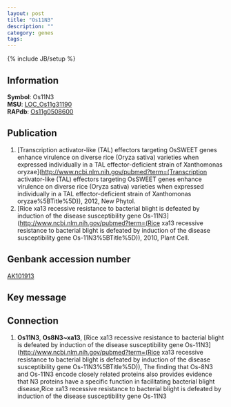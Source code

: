 ```yaml
---
layout: post
title: "Os11N3"
description: ""
category: genes
tags: 
---
```

{% include JB/setup %}

## Information
__Symbol__: Os11N3  
__MSU__: [LOC_Os11g31190](http://rice.plantbiology.msu.edu/cgi-bin/ORF_infopage.cgi?orf=LOC_Os11g31190)  
__RAPdb__: [Os11g0508600](http://rapdb.dna.affrc.go.jp/viewer/gbrowse_details/irgsp1?name=Os11g0508600)  

## Publication
1. [Transcription activator-like (TAL) effectors targeting OsSWEET genes enhance virulence on diverse rice (Oryza sativa) varieties when expressed individually in a TAL effector-deficient strain of Xanthomonas oryzae](http://www.ncbi.nlm.nih.gov/pubmed?term=(Transcription activator-like (TAL) effectors targeting OsSWEET genes enhance virulence on diverse rice (Oryza sativa) varieties when expressed individually in a TAL effector-deficient strain of Xanthomonas oryzae%5BTitle%5D)), 2012, New Phytol.
2. [Rice xa13 recessive resistance to bacterial blight is defeated by induction of the disease susceptibility gene Os-11N3](http://www.ncbi.nlm.nih.gov/pubmed?term=(Rice xa13 recessive resistance to bacterial blight is defeated by induction of the disease susceptibility gene Os-11N3%5BTitle%5D)), 2010, Plant Cell.

## Genbank accession number
[AK101913](http://www.ncbi.nlm.nih.gov/nuccore/AK101913)

## Key message

## Connection
1. __Os11N3__, __Os8N3~xa13__, [Rice xa13 recessive resistance to bacterial blight is defeated by induction of the disease susceptibility gene Os-11N3](http://www.ncbi.nlm.nih.gov/pubmed?term=(Rice xa13 recessive resistance to bacterial blight is defeated by induction of the disease susceptibility gene Os-11N3%5BTitle%5D)),  The finding that Os-8N3 and Os-11N3 encode closely related proteins also provides evidence that N3 proteins have a specific function in facilitating bacterial blight disease,Rice xa13 recessive resistance to bacterial blight is defeated by induction of the disease susceptibility gene Os-11N3


